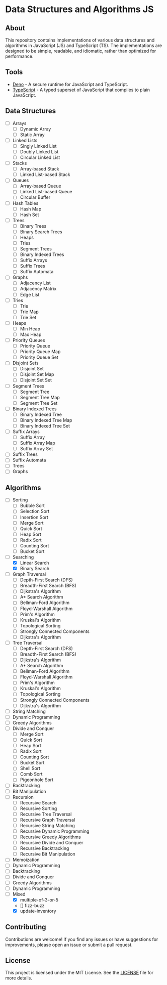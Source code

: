 # Data Structures and Algorithms JS

## About

This repository contains implementations of various data structures and algorithms in JavaScript (JS) and TypeScript (TS). The implementations are designed to be simple, readable, and idiomatic, rather than optimized for performance.

## Tools

- [Deno](https://deno.com/) - A secure runtime for JavaScript and TypeScript.
- [TypeScript](https://www.typescriptlang.org/) - A typed superset of JavaScript that compiles to plain JavaScript.

## Data Structures

- [ ] Arrays
  - [ ] Dynamic Array
  - [ ] Static Array
- [ ] Linked Lists
  - [ ] Singly Linked List
  - [ ] Doubly Linked List
  - [ ] Circular Linked List
- [ ] Stacks
  - [ ] Array-based Stack
  - [ ] Linked List-based Stack
- [ ] Queues
  - [ ] Array-based Queue
  - [ ] Linked List-based Queue
  - [ ] Circular Buffer
- [ ] Hash Tables
  - [ ] Hash Map
  - [ ] Hash Set
- [ ] Trees
  - [ ] Binary Trees
  - [ ] Binary Search Trees
  - [ ] Heaps
  - [ ] Tries
  - [ ] Segment Trees
  - [ ] Binary Indexed Trees
  - [ ] Suffix Arrays
  - [ ] Suffix Trees
  - [ ] Suffix Automata
- [ ] Graphs
  - [ ] Adjacency List
  - [ ] Adjacency Matrix
  - [ ] Edge List
- [ ] Tries
  - [ ] Trie
  - [ ] Trie Map
  - [ ] Trie Set
- [ ] Heaps
  - [ ] Min Heap
  - [ ] Max Heap
- [ ] Priority Queues
  - [ ] Priority Queue
  - [ ] Priority Queue Map
  - [ ] Priority Queue Set
- [ ] Disjoint Sets
  - [ ] Disjoint Set
  - [ ] Disjoint Set Map
  - [ ] Disjoint Set Set
- [ ] Segment Trees
  - [ ] Segment Tree
  - [ ] Segment Tree Map
  - [ ] Segment Tree Set
- [ ] Binary Indexed Trees
  - [ ] Binary Indexed Tree
  - [ ] Binary Indexed Tree Map
  - [ ] Binary Indexed Tree Set
- [ ] Suffix Arrays
  - [ ] Suffix Array
  - [ ] Suffix Array Map
  - [ ] Suffix Array Set
- [ ] Suffix Trees
- [ ] Suffix Automata
- [ ] Trees
- [ ] Graphs

## Algorithms

- [ ] Sorting
  - [ ] Bubble Sort
  - [ ] Selection Sort
  - [ ] Insertion Sort
  - [ ] Merge Sort
  - [ ] Quick Sort
  - [ ] Heap Sort
  - [ ] Radix Sort
  - [ ] Counting Sort
  - [ ] Bucket Sort
- [ ] Searching
  - [x] Linear Search
  - [x] Binary Search
- [ ] Graph Traversal
  - [ ] Depth-First Search (DFS)
  - [ ] Breadth-First Search (BFS)
  - [ ] Dijkstra's Algorithm
  - [ ] A\* Search Algorithm
  - [ ] Bellman-Ford Algorithm
  - [ ] Floyd-Warshall Algorithm
  - [ ] Prim's Algorithm
  - [ ] Kruskal's Algorithm
  - [ ] Topological Sorting
  - [ ] Strongly Connected Components
  - [ ] Dijkstra's Algorithm
- [ ] Tree Traversal
  - [ ] Depth-First Search (DFS)
  - [ ] Breadth-First Search (BFS)
  - [ ] Dijkstra's Algorithm
  - [ ] A\* Search Algorithm
  - [ ] Bellman-Ford Algorithm
  - [ ] Floyd-Warshall Algorithm
  - [ ] Prim's Algorithm
  - [ ] Kruskal's Algorithm
  - [ ] Topological Sorting
  - [ ] Strongly Connected Components
  - [ ] Dijkstra's Algorithm
- [ ] String Matching
- [ ] Dynamic Programming
- [ ] Greedy Algorithms
- [ ] Divide and Conquer
  - [ ] Merge Sort
  - [ ] Quick Sort
  - [ ] Heap Sort
  - [ ] Radix Sort
  - [ ] Counting Sort
  - [ ] Bucket Sort
  - [ ] Shell Sort
  - [ ] Comb Sort
  - [ ] Pigeonhole Sort
- [ ] Backtracking
- [ ] Bit Manipulation
- [ ] Recursion
  - [ ] Recursive Search
  - [ ] Recursive Sorting
  - [ ] Recursive Tree Traversal
  - [ ] Recursive Graph Traversal
  - [ ] Recursive String Matching
  - [ ] Recursive Dynamic Programming
  - [ ] Recursive Greedy Algorithms
  - [ ] Recursive Divide and Conquer
  - [ ] Recursive Backtracking
  - [ ] Recursive Bit Manipulation
- [ ] Memoization
- [ ] Dynamic Programming
- [ ] Backtracking
- [ ] Divide and Conquer
- [ ] Greedy Algorithms
- [ ] Dynamic Programming
- [ ] Mixed
  - [x] multiple-of-3-or-5
  - [] fizz-buzz
  - [x] update-inventory

## Contributing

Contributions are welcome! If you find any issues or have suggestions for improvements, please open an issue or submit a pull request.

## License

This project is licensed under the MIT License. See the [LICENSE](LICENSE) file for more details.
